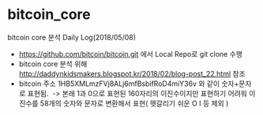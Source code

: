 # bitcoin_core
bitcoin core 분석 Daily Log(2018/05/08)
- https://github.com/bitcoin/bitcoin.git 에서 Local Repo로 git clone 수행
- bitcoin core 분석 위해 http://daddynkidsmakers.blogspot.kr/2018/02/blog-post_22.html 참조
- bitcoin 주소 1HB5XMLmzFVj8ALj6mfBsbifRoD4miY36v 와 같이 숫자+문자로 표현됨.
  -> 본래 1과 0으로 표현된 160자리의 이진수이지만 표현하기 어려워 이진수를 58개의 숫자와 문자로 변환해서 표현( 헷갈리기 쉬운 O I 등 제외 )
